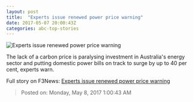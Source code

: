 ```yaml
---
layout: post
title:  "Experts issue renewed power price warning"
date: 2017-05-07 20:00:43Z
categories: abc-top-stories
---
```


![Experts issue renewed power price warning](http://www.abc.net.au/news/image/8463872-1x1-700x700.jpg)

The lack of a carbon price is paralysing investment in Australia's energy sector and putting domestic power bills on track to surge by up to 40 per cent, experts warn.


Full story on F3News: [Experts issue renewed power price warning](http://www.f3nws.com/n/aGeEyG)

> Posted on: Monday, May 8, 2017 1:00:43 AM
